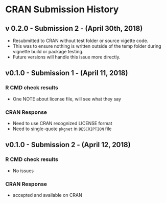 # CRAN Submission History

## v 0.2.0 - Submission 2 - (April 30th, 2018)
* Resubmitted to CRAN without test folder or source vigette code.
* This was to ensure nothing is written outside of the temp folder 
during vignette build or package testing.  
* Future versions will handle this issue more directly. 

## v0.1.0 - Submission 1 - (April 11, 2018)

### R CMD check results
* One NOTE about license file, will see what they say

### CRAN Response
* Need to use CRAN recognized LICENSE format
* Need to single-quote `pkgnet` in `DESCRIPTION` file

## v0.1.0 - Submission 2 - (April 12, 2018)

### R CMD check results
* No issues

### CRAN Response
* accepted and available on CRAN

